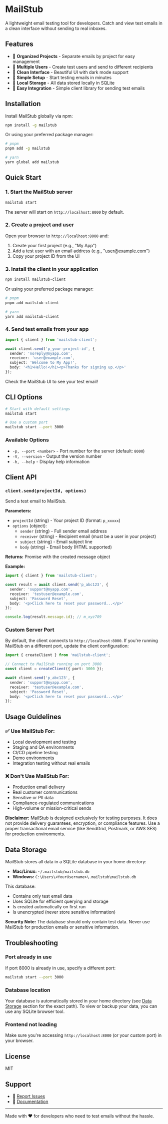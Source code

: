 # MailStub

A lightweight email testing tool for developers. Catch and view test emails in a clean interface without sending to real inboxes.

## Features

- 📧 **Organized Projects** - Separate emails by project for easy management
- 👥 **Multiple Users** - Create test users and send to different recipients
- 🎨 **Clean Interface** - Beautiful UI with dark mode support
- 🚀 **Simple Setup** - Start testing emails in minutes
- 💾 **Local Storage** - All data stored locally in SQLite
- 🔌 **Easy Integration** - Simple client library for sending test emails

## Installation

Install MailStub globally via npm:

```bash
npm install -g mailstub
```

Or using your preferred package manager:

```bash
# pnpm
pnpm add -g mailstub

# yarn
yarn global add mailstub
```

## Quick Start

### 1. Start the MailStub server

```bash
mailstub start
```

The server will start on `http://localhost:8000` by default.

### 2. Create a project and user

Open your browser to `http://localhost:8000` and:
1. Create your first project (e.g., "My App")
2. Add a test user with an email address (e.g., "user@example.com")
3. Copy your project ID from the UI

### 3. Install the client in your application

```bash
npm install mailstub-client
```

Or using your preferred package manager:

```bash
# pnpm
pnpm add mailstub-client

# yarn
yarn add mailstub-client
```

### 4. Send test emails from your app

```typescript
import { client } from 'mailstub-client';

await client.send('p_your-project-id', {
  sender: 'noreply@myapp.com',
  receiver: 'user@example.com',
  subject: 'Welcome to My App!',
  body: '<h1>Hello!</h1><p>Thanks for signing up.</p>'
});
```

Check the MailStub UI to see your test email!

## CLI Options

```bash
# Start with default settings
mailstub start

# Use a custom port
mailstub start --port 3000
```

### Available Options

- `-p, --port <number>` - Port number for the server (default: `8000`)
- `-V, --version` - Output the version number
- `-h, --help` - Display help information

## Client API

### `client.send(projectId, options)`

Send a test email to MailStub.

**Parameters:**

- `projectId` (string) - Your project ID (format: `p_xxxxx`)
- `options` (object):
  - `sender` (string) - Full sender email address
  - `receiver` (string) - Recipient email (must be a user in your project)
  - `subject` (string) - Email subject line
  - `body` (string) - Email body (HTML supported)

**Returns:** Promise with the created message object

**Example:**

```typescript
import { client } from 'mailstub-client';

const result = await client.send('p_abc123', {
  sender: 'support@myapp.com',
  receiver: 'testuser@example.com',
  subject: 'Password Reset',
  body: '<p>Click here to reset your password...</p>'
});

console.log(result.message.id); // m_xyz789
```

### Custom Server Port

By default, the client connects to `http://localhost:8000`. If you're running MailStub on a different port, update the client configuration:

```typescript
import { createClient } from 'mailstub-client';

// Connect to MailStub running on port 3000
const client = createClient({ port: 3000 });

await client.send('p_abc123', {
  sender: 'support@myapp.com',
  receiver: 'testuser@example.com',
  subject: 'Password Reset',
  body: '<p>Click here to reset your password...</p>'
});
```

## Usage Guidelines

### ✅ Use MailStub For:

- Local development and testing
- Staging and QA environments
- CI/CD pipeline testing
- Demo environments
- Integration testing without real emails

### ❌ Don't Use MailStub For:

- Production email delivery
- Real customer communications
- Sensitive or PII data
- Compliance-regulated communications
- High-volume or mission-critical sends

**Disclaimer:** MailStub is designed exclusively for testing purposes. It does not provide delivery guarantees, encryption, or compliance features. Use a proper transactional email service (like SendGrid, Postmark, or AWS SES) for production environments.

## Data Storage

MailStub stores all data in a SQLite database in your home directory:

- **Mac/Linux:** `~/.mailstub/mailstub.db`
- **Windows:** `C:\Users\<YourUsername>\.mailstub\mailstub.db`

This database:

- Contains only test email data
- Uses SQLite for efficient querying and storage
- Is created automatically on first run
- Is unencrypted (never store sensitive information)

**Security Note:** The database should only contain test data. Never use MailStub for production emails or sensitive information.

## Troubleshooting

### Port already in use

If port 8000 is already in use, specify a different port:

```bash
mailstub start --port 3000
```

### Database location

Your database is automatically stored in your home directory (see [Data Storage](#data-storage) section for the exact path). To view or backup your data, you can use any SQLite browser tool.

### Frontend not loading

Make sure you're accessing `http://localhost:8000` (or your custom port) in your browser.

## License

MIT

## Support

- 🐛 [Report Issues](https://github.com/yourusername/mailstub/issues)
- 📖 [Documentation](https://github.com/yourusername/mailstub)

---

Made with ❤️ for developers who need to test emails without the hassle.